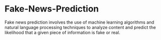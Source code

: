 # Fake-News-Prediction
Fake news prediction involves the use of machine learning algorithms and natural language processing techniques to analyze content and predict the likelihood that a given piece of information is fake or real.
